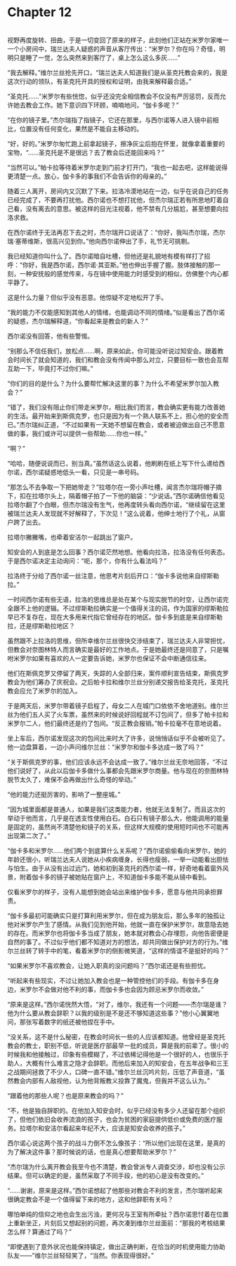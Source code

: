 # Chapter 12

<br>
视野再度旋转、扭曲，于是一切变回了原来的样子，此刻他们正站在米罗尔家唯一一个小房间中，瑞兰达夫人疑惑的声音从客厅传出：“米罗尔？你在吗？奇怪，明明只是睡了一觉，怎么突然来到客厅了，桌上怎么这么多灰……”

“我去解释。”维尔兰丝抢先开口，“瑞兰达夫人知道我们是从圣克托教会来的，我是这次行动的领队，有圣克托开具的授权和证明，由我来解释最合适。”

“圣克托……”米罗尔有些恍惚，似乎还没完全相信教会不仅没有严厉惩罚，反而允许她去教会工作。她下意识四下环顾，喃喃地问，“伽卡多呢？”

“在你的镜子里。”杰尔瑞指了指镜子，它还在那里，与西尔诺等人进入镜中前相比，位置没有任何变化，果然是不能自主移动的。

“好，好的。”米罗尔匆忙跑上前拿起镜子，擦净灰尘后抱在怀里，就像拿着重要的宝物，“……圣克托是不是很远？去了教会后还能回来吗？”

“当然可以。”帕卡拉等待着米罗尔走到门前才打开门，“我也一起去吧，这样能说得更清楚一点。放心，伽卡多的事我们不会告诉你的母亲的。”

随着三人离开，房间内又沉默了下来。拉洛冷漠地站在一边，似乎在说自己的任务已经完成了，不要再打扰他。西尔诺也不想打扰他，但杰尔瑞正若有所思地盯着自己看，没有离去的意思。被这样的目光注视着，他不禁有几分尴尬，甚至想要向拉洛求救。

在西尔诺终于无法再忍下去之时，杰尔瑞开口说话了：“你好，我叫杰尔瑞，杰尔瑞·塞蒂维斯，很高兴见到你。”他向西尔诺伸出了手，礼节无可挑剔。

我已经知道你叫什么了。西尔诺暗自吐槽，但他还是礼貌地有模有样打了招呼：“你好，我是西尔诺，西尔诺·其亚斯。”他也伸出手握了握。肢体接触的那一刻，一种安抚般的感觉传来，与在镜中使用能力时感受到的相似，仿佛整个内心都平静了。

这是什么力量？但似乎没有恶意。他惊疑不定地松开了手。

“我的能力不仅能感知到其他人的情绪，也能调动不同的情绪。”似是看出了西尔诺的疑惑，杰尔瑞解释道，“你看起来是教会的新人？”

西尔诺没有回答，他有些警惕。

“别那么不信任我们，放松点……啊，原来如此，你可能没听说过知安会。跟着教会时间长了就会知道的，我们和教会没有传闻中那么对立，只要目标一致也会互帮互助一下，毕竟打不过你们嘛。”

“你们的目的是什么？为什么要帮忙解决这里的事？为什么不希望米罗尔加入教会？”

“错了，我们没有阻止你们带走米罗尔，相比我们而言，教会确实更有能力改善她的生活。最开始来到斯佩克罗，也只是因为有一个熟人联系不上，担心他的安全而已。”杰尔瑞纠正道，“不过如果有一天她不想留在教会，或者被迫做出自己不愿意做的事，我们或许可以提供一些帮助……你也一样。”

“啊？”

“哈哈，随便说说而已，别当真。”虽然话这么说着，他刷刷在纸上写下什么递给西尔诺，西尔诺疑惑地低头一看，只见是一串号码。

“那怎么不去争取一下把她带走？”拉塔尔在一旁小声吐槽，闻言杰尔瑞将帽子摘下，扣在拉塔尔头上，隔着帽子拍了一下他的脑袋：“少说话。”西尔诺确信他看见拉塔尔翻了个白眼，但杰尔瑞没有生气，他再度转头看向西尔诺，“继续留在这里被瑞兰达夫人发现就不好解释了，下次见！”这么说着，他绅士地行了个礼，从窗户跨了出去。

拉塔尔撇撇嘴，也牵着安洁尔一起跳出了窗户。

知安会的人到底是怎么回事？西尔诺茫然地想。他看向拉洛，拉洛没有任何表态。于是西尔诺决定主动询问：“呃，那个，你有什么看法吗？”

拉洛终于分给了西尔诺一丝注意，他思考片刻后开口：“伽卡多说他来自缪斯勒拉。”

一时间西尔诺有些无语，拉洛的思维总是处在某个与现实脱节的时空，让西尔诺完全跟不上他的逻辑。不过缪斯勒拉确实是一个值得关注的词，作为国家的缪斯勒拉早已不复存在，现在大多用来代指它曾经存在的地区。伽卡多到底是来自缪斯勒拉，还是缪斯勒拉地区？

虽然跟不上拉洛的思维，但所幸维尔兰丝很快交涉结束了，瑞兰达夫人非常担忧，但教会对奈图林特人而言确实是最好的工作地点。于是她最终还是同意了，只是嘱咐米罗尔如果有喜欢的人一定要告诉她，米罗尔也保证不会中断通信往来。

他们在斯佩克罗又停留了两天，失踪的人全部归来，案件顺利宣告结束，斯佩克罗教会为他们筹办了庆祝会。之后帕卡拉和维尔兰丝分别递交报告给圣克托，圣克托教会应允了米罗尔的加入。

于是两天后，米罗尔带着镜子启程了，母女二人在城门口依依不舍地道别。维尔兰丝为他们五人买了火车票，虽然来的时候说好回程就不订包间了，但多了帕卡拉和米罗尔二人，他们最终还是约了包间。“反正教会报销。”帕卡拉毫不在意地说着。

坐上车后，西尔诺发现这次的包间比来时大了许多，说悄悄话似乎不会被听见了。他一边盘算着，一边小声问维尔兰丝：“米罗尔和伽卡多达成一致了吗？”

“关于斯佩克罗的事，他们应该永远不会达成一致了。”维尔兰丝无奈地回答，“不过他们说好了，从此以后伽卡多做什么事都会先跟米罗尔商量。他与现在的奈图林特脱节太久了，难保不会再做出什么奇怪的举动。”

“他的能力还挺厉害的，影响了一整座城。”

“因为城里面都是普通人，如果是我们这类能力者，他就无法复制了。而且这次的举动于他而言，几乎是在透支性使用白石。白石只有镜子那么大，他能调用的能量是固定的，虽然尚不清楚他和镜子的关系，但这样大规模的使用短时间也不可能再出现第二次了。”

“伽卡多和米罗尔……他们两个到底算什么关系呢？”西尔诺偷偷看向米罗尔，她的年龄还很小，听瑞兰达夫人说她从小疾病缠身，长得也瘦弱，一举一动能看出胆怯与怕生。由于从没有出过远门，她和初到圣克托的西尔诺一样，好奇地看着窗外风景，附着伽卡多的镜子被她贴在窗户上，不知道伽卡多能不能从镜中看到。

仅看米罗尔的样子，没有人能想到她会站出来维护伽卡多，愿意与他共同承担罪责。

“伽卡多最初可能确实只是打算利用米罗尔，但在成为朋友后，那么多年的独孤让他对米罗尔产生了感情。从我们见到他开始，他就一直在保护米罗尔，故意隐去她的存在。而米罗尔也将伽卡多当成了朋友，她本就对教会心存埋怨，向他告密便是自然的事了。不过似乎他们都不知道对方的想法，却共同做出保护对方的行为。”维尔兰丝转了转手中的笔，看着米罗尔的侧影微笑道，“这样的情谊不是挺好的吗？”

“如果米罗尔不喜欢教会，让她入职真的没问题吗？”西尔诺还是有些担忧。

“听起来有些现实，不过让她加入教会也是一种管控他们的手段。有伽卡多在身边，米罗尔不会做对他不利的事，而伽卡多也会因为顾忌米罗尔而收敛。”

“原来是这样。”西尔诺恍然大悟，“对了，维尔，我还有一个问题——杰尔瑞是谁？他为什么要从教会辞职？以我的级别是不是还不够知道这些事？”他小心翼翼地问，那张写着数字的纸还被他捏在手中。

“没关系，这不是什么秘密，在教会时间长一些的人应该都知道。他曾经是圣克托教会的教士，职别不低，听说是医疗部最早一批的成员，算是我的前辈了。很小的时候我和他接触过，印象有些模糊了，不过依稀记得他是一个很好的人，也很乐于助人，大概有什么难言之隐才会辞职。而他后来加入的知安会，在五年战争和三王之战期间拯救了不少人，口碑一直不错。”维尔兰丝沉吟片刻，压低了声音道，“虽然教会内部有人敌视他，认为他背叛教义投靠了魔鬼，但我并不这么认为。”

“跟着他的那些人呢？也是原来教会的吗？”

“不，他是独自辞职的。在他加入知安会时，似乎已经没有多少人还留在那个组织了，但他们依旧会收养流浪的孩子，也会为贫困的家庭提供低价或免费的医疗服务。拉塔尔和安洁尔看起来年纪不大，应该是知安会收养的孩子。”

西尔诺心说这两个孩子的战斗力倒不怎么像孩子：“所以他们出现在这里，是真的为了解决这件事？那时候说的话，也是真心想要帮助米罗尔？”

“杰尔瑞为什么离开教会我至今也不清楚，教会曾派专人调查交涉，却也没有公示结果。但可以确定的是，虽然采取了不同手段，他的初心是没有改变的。”

“……谢谢，原来是这样。”西尔诺想起了他那些对教会不利的发言，杰尔瑞听起来很确定教会不是一个值得留下来的地方，这和他辞职有关吗？

哪怕单纯的信仰之地也会生出污浊，更何况与王室有所牵扯？西尔诺思忖着在位置上重新坐正，片刻后又想起别的问题，再次凑到维尔兰丝面前：“那我的考核结果怎么样？算通过了吗？”

“即使遇到了意外状况也能保持镇定，做出正确判断，在恰当的时机使用能力协助队友——”维尔兰丝轻轻笑了，“当然。你表现得很好。”
